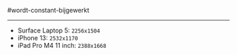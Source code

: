
#wordt-constant-bijgewerkt 

---
* Surface Laptop 5:  `2256x1504`
* iPhone 13: `2532x1170`
* iPad Pro M4 11 inch: `2388x1668`